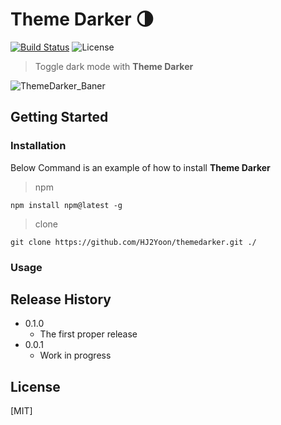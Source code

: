# Theme Darker 🌗
[![Build Status](https://img.shields.io/badge/status-developing-orange)](https://github.com/Pgmjun/Parking-Service)
![License](https://img.shields.io/apm/l/vim-mode?color=yellowgreen)
> Toggle dark mode with **Theme Darker**

![ThemeDarker_Baner](https://user-images.githubusercontent.com/68261245/226919253-a366ea90-9dd8-42d6-a72e-74574f8523d1.png)

## Getting Started
### Installation

Below Command is an example of how to install **Theme Darker** 

> npm 
```
npm install npm@latest -g
```
> clone 
```
git clone https://github.com/HJ2Yoon/themedarker.git ./
```

### Usage

## Release History
* 0.1.0
    * The first proper release
* 0.0.1
    * Work in progress

## License

[MIT]
